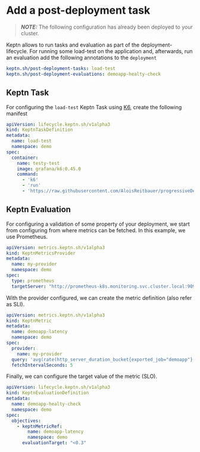 # Add a post-deployment task

> **_NOTE:_** The following configuration has already been deployed to your cluster.

Keptn allows to run tasks and evaluation as part of the deployment-lifecycle.
For running some load-test on the application and, afterwards, run an evaluation add the following annotations to the ``deployment``

```yaml
keptn.sh/post-deployment-tasks: load-test
keptn.sh/post-deployment-evaluations: demoapp-healty-check
```

## Keptn Task

For configuring the `load-test` Keptn Task using [K6](https://k6.io/), create the following manifest

```yaml
apiVersion: lifecycle.keptn.sh/v1alpha3
kind: KeptnTaskDefinition
metadata:
  name: load-test
  namespace: demo
spec:
  container:
    name: testy-test
    image: grafana/k6:0.45.0
    command:
      - 'k6'
      - 'run'
      - 'https://raw.githubusercontent.com/AloisReitbauer/progressiveDelivery-masterclass/main/gitops/manifests/demo-application/load.js'
```

## Keptn Evaluation

For configuring a validation of some property of your deployment, we start from configuring from where
metrics can be fetched. In this example, we use Prometheus.

```yaml
apiVersion: metrics.keptn.sh/v1alpha3
kind: KeptnMetricsProvider
metadata:
  name: my-provider
  namespace: demo
spec:
  type: prometheus
  targetServer: "http://prometheus-k8s.monitoring.svc.cluster.local:9090"
```

With the provider configured, we can create the metric definition (also refer as SLI).

```yaml
apiVersion: metrics.keptn.sh/v1alpha3
kind: KeptnMetric
metadata:
  name: demoapp-latency
  namespace: demo
spec:
  provider:
    name: my-provider
  query: 'avg(rate(http_server_duration_bucket{exported_job="demoapp"}[2m]))'
  fetchIntervalSeconds: 5
```

Finally, we can configure the target value of the metric (SLO). 

```yaml
apiVersion: lifecycle.keptn.sh/v1alpha3
kind: KeptnEvaluationDefinition
metadata:
  name: demoapp-healty-check
  namespace: demo
spec:
  objectives:
    - keptnMetricRef:
        name: demoapp-latency
        namespace: demo
      evaluationTarget: "<0.3"
```

